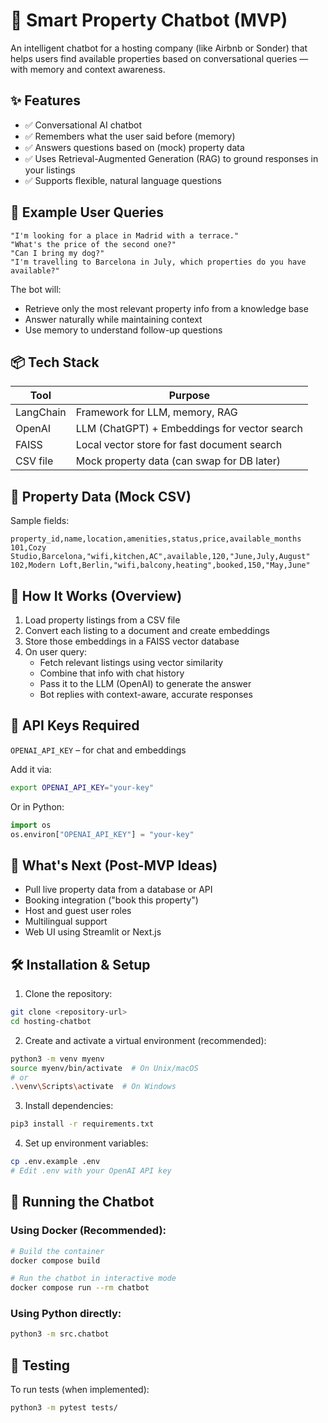 # 🏡 Smart Property Chatbot (MVP)

An intelligent chatbot for a hosting company (like Airbnb or Sonder) that helps users find available properties based on conversational queries — with memory and context awareness.

## ✨ Features

- ✅ Conversational AI chatbot
- ✅ Remembers what the user said before (memory)
- ✅ Answers questions based on (mock) property data
- ✅ Uses Retrieval-Augmented Generation (RAG) to ground responses in your listings
- ✅ Supports flexible, natural language questions

## 💬 Example User Queries

```plaintext
"I'm looking for a place in Madrid with a terrace."
"What's the price of the second one?"
"Can I bring my dog?"
"I'm travelling to Barcelona in July, which properties do you have available?"
```

The bot will:
- Retrieve only the most relevant property info from a knowledge base
- Answer naturally while maintaining context
- Use memory to understand follow-up questions

## 📦 Tech Stack

| Tool | Purpose |
|------|---------|
| LangChain | Framework for LLM, memory, RAG |
| OpenAI | LLM (ChatGPT) + Embeddings for vector search |
| FAISS | Local vector store for fast document search |
| CSV file | Mock property data (can swap for DB later) |

## 📁 Property Data (Mock CSV)

Sample fields:

```csv
property_id,name,location,amenities,status,price,available_months
101,Cozy Studio,Barcelona,"wifi,kitchen,AC",available,120,"June,July,August"
102,Modern Loft,Berlin,"wifi,balcony,heating",booked,150,"May,June"
```

## 🚀 How It Works (Overview)

1. Load property listings from a CSV file
2. Convert each listing to a document and create embeddings
3. Store those embeddings in a FAISS vector database
4. On user query:
   - Fetch relevant listings using vector similarity
   - Combine that info with chat history
   - Pass it to the LLM (OpenAI) to generate the answer
   - Bot replies with context-aware, accurate responses

## 🔑 API Keys Required

`OPENAI_API_KEY` – for chat and embeddings

Add it via:

```bash
export OPENAI_API_KEY="your-key"
```

Or in Python:

```python
import os
os.environ["OPENAI_API_KEY"] = "your-key"
```

## 🧠 What's Next (Post-MVP Ideas)

- Pull live property data from a database or API
- Booking integration ("book this property")
- Host and guest user roles
- Multilingual support
- Web UI using Streamlit or Next.js

## 🛠️ Installation & Setup

1. Clone the repository:
```bash
git clone <repository-url>
cd hosting-chatbot
```

2. Create and activate a virtual environment (recommended):
```bash
python3 -m venv myenv
source myenv/bin/activate  # On Unix/macOS
# or
.\venv\Scripts\activate  # On Windows
```

3. Install dependencies:
```bash
pip3 install -r requirements.txt
```

4. Set up environment variables:
```bash
cp .env.example .env
# Edit .env with your OpenAI API key
```

## 🚀 Running the Chatbot

### Using Docker (Recommended):
```bash
# Build the container
docker compose build

# Run the chatbot in interactive mode
docker compose run --rm chatbot
```

### Using Python directly:
```bash
python3 -m src.chatbot
```

## 🧪 Testing

To run tests (when implemented):
```bash
python3 -m pytest tests/
```
